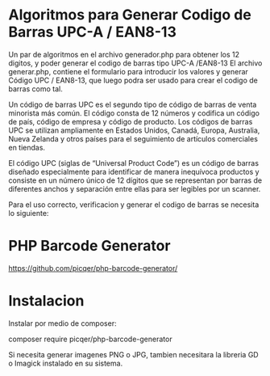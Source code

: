 # Algoritmos para Generar Codigo de Barras UPC-A / EAN8-13
Un par de algoritmos en el archivo generador.php para obtener los 12 digitos, y poder generar el codigo de barras tipo UPC-A /EAN8-13
El archivo generar.php, contiene el formulario para introducir los valores y generar Código UPC / EAN8-13, que luego podra ser usado para crear el codigo de barras como tal. 

Un código de barras UPC es el segundo tipo de código de barras de venta minorista más común. El código consta de 12 números y codifica un código de país, código de empresa y código de producto. Los códigos de barras UPC se utilizan ampliamente en Estados Unidos, Canadá, Europa, Australia, Nueva Zelanda y otros países para el seguimiento de artículos comerciales en tiendas.

El código UPC (siglas de “Universal Product Code”) es un código de barras diseñado especialmente para identificar de manera inequívoca productos y consiste en un número único de 12 dígitos que se representan por barras de diferentes anchos y separación entre ellas para ser legibles por un scanner.

Para el uso correcto, verificacion y generar el codigo de barras se necesita lo siguiente: 

# PHP Barcode Generator 
https://github.com/picqer/php-barcode-generator/

# Instalacion

Instalar por medio de composer:

composer require picqer/php-barcode-generator

Si necesita generar imagenes PNG o JPG, tambien necesitara la libreria GD o Imagick instalado en su sistema.
